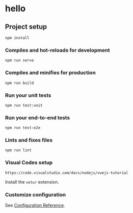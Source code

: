 # hello

## Project setup
```
npm install
```

### Compiles and hot-reloads for development
```
npm run serve
```

### Compiles and minifies for production
```
npm run build
```

### Run your unit tests
```
npm run test:unit
```

### Run your end-to-end tests
```
npm run test:e2e
```

### Lints and fixes files
```
npm run lint
```

### Visual Codes setup

`https://code.visualstudio.com/docs/nodejs/vuejs-tutorial`

Install the `vetur` extension.

### Customize configuration
See [Configuration Reference](https://cli.vuejs.org/config/).

